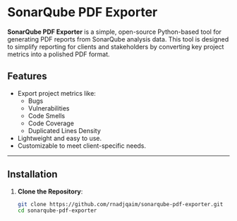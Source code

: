# SonarQube PDF Exporter

**SonarQube PDF Exporter** is a simple, open-source Python-based tool for generating PDF reports from SonarQube analysis data. This tool is designed to simplify reporting for clients and stakeholders by converting key project metrics into a polished PDF format.

## Features

- Export project metrics like:
  - Bugs
  - Vulnerabilities
  - Code Smells
  - Code Coverage
  - Duplicated Lines Density
- Lightweight and easy to use.
- Customizable to meet client-specific needs.

---

## Installation

1. **Clone the Repository**:
   ```bash
   git clone https://github.com/rnadjqaim/sonarqube-pdf-exporter.git
   cd sonarqube-pdf-exporter
